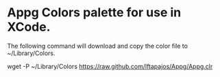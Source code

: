 # Appg Colors palette for use in XCode.

The following command will download and copy the color file to ~/Library/Colors.

wget -P ~/Library/Colors https://raw.github.com/lftapajos/Appg/Appg.clr
